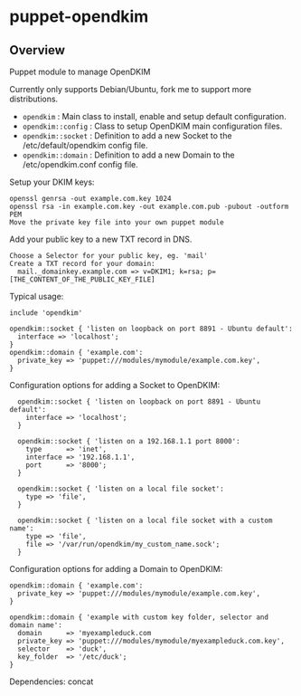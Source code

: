 # puppet-opendkim

## Overview

Puppet module to manage OpenDKIM

Currently only supports Debian/Ubuntu, fork me to support more distributions.

* `opendkim` : Main class to install, enable and setup default configuration.
* `opendkim::config` : Class to setup OpenDKIM main configuration files.
* `opendkim::socket` : Definition to add a new Socket to the /etc/default/opendkim config file.
* `opendkim::domain` : Definition to add a new Domain to the /etc/opendkim.conf config file.

Setup your DKIM keys:

    openssl genrsa -out example.com.key 1024
    openssl rsa -in example.com.key -out example.com.pub -pubout -outform PEM
    Move the private key file into your own puppet module

Add your public key to a new TXT record in DNS.

    Choose a Selector for your public key, eg. 'mail'
    Create a TXT record for your domain:
      mail._domainkey.example.com => v=DKIM1; k=rsa; p=[THE_CONTENT_OF_THE_PUBLIC_KEY_FILE]

Typical usage:

    include 'opendkim'

    opendkim::socket { 'listen on loopback on port 8891 - Ubuntu default':
      interface => 'localhost';
    }
    opendkim::domain { 'example.com':
      private_key => 'puppet:///modules/mymodule/example.com.key',
    }

Configuration options for adding a Socket to OpenDKIM:

      opendkim::socket { 'listen on loopback on port 8891 - Ubuntu default':
        interface => 'localhost';
      }

      opendkim::socket { 'listen on a 192.168.1.1 port 8000':
        type      => 'inet',
        interface => '192.168.1.1',
        port      => '8000';
      }

      opendkim::socket { 'listen on a local file socket':
        type => 'file',
      }

      opendkim::socket { 'listen on a local file socket with a custom name':
        type => 'file',
        file => '/var/run/opendkim/my_custom_name.sock';
      }

Configuration options for adding a Domain to OpenDKIM:

    opendkim::domain { 'example.com':
      private_key => 'puppet:///modules/mymodule/example.com.key',
    }

    opendkim::domain { 'example with custom key folder, selector and domain name':
      domain      => 'myexampleduck.com
      private_key => 'puppet:///modules/mymodule/myexampleduck.com.key',
      selector    => 'duck',
      key_folder  => '/etc/duck';
    }

Dependencies:
  concat


